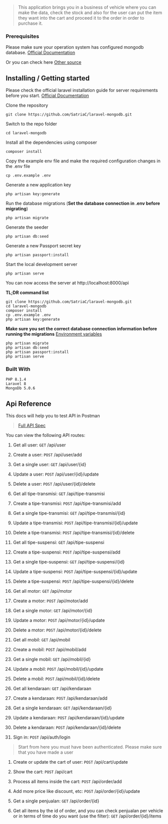 
> This application brings you in a business of vehicle where you can make the data, check the stock and also for the user can put the item they want into the cart and proceed it to the order in order to purchase it.

### Prerequisites
Please make sure your operation system has configured mongodb database. [Official Documentation](https://www.mongodb.com/docs/manual/administration/install-community/)

Or you can check here
[Other source](https://appdividend.com/2022/06/24/laravel-mongodb-crud/)


## Installing / Getting started

Please check the official laravel installation guide for server requirements before you start. [Official Documentation](https://laravel.com/docs/5.4/installation#installation)

Clone the repository

    git clone https://github.com/SatriaC/laravel-mongodb.git

Switch to the repo folder

    cd laravel-mongodb

Install all the dependencies using composer

    composer install

Copy the example env file and make the required configuration changes in the .env file

    cp .env.example .env

Generate a new application key

    php artisan key:generate

Run the database migrations (**Set the database connection in .env before migrating**)

    php artisan migrate

Generate the seeder

    php artisan db:seed

Generate a new Passport secret key

    php artisan passport:install

Start the local development server

    php artisan serve

You can now access the server at http://localhost:8000/api

**TL;DR command list**

    git clone https://github.com/SatriaC/laravel-mongodb.git
    cd laravel-mongodb
    composer install
    cp .env.example .env
    php artisan key:generate
    
**Make sure you set the correct database connection information before running the migrations** [Environment variables](#environment-variables)

    php artisan migrate
    php artisan db:seed
    php artisan passport:install
    php artisan serve

### Built With
    PHP 8.1.4
    Laravel 8
    MongoDb 5.0.6

## Api Reference

This docs will help you to test API in Postman
> [Full API Spec](https://github.com/SatriaC/laravel-mongodb.git/tree/main/postman)

You can view the following API routes:

1. Get all user: `GET` /api/user
1. Create a user: `POST` /api/user/add
1. Get a single user: `GET` /api/user/{id}
1. Update a user: `POST` /api/user/{id}/update
1. Delete a user: `POST` /api/user/{id}/delete

1. Get all tipe-transmisi: `GET` /api/tipe-transmisi
1. Create a tipe-transmisi: `POST` /api/tipe-transmisi/add
1. Get a single tipe-transmisi: `GET` /api/tipe-transmisi/{id}
1. Update a tipe-transmisi: `POST` /api/tipe-transmisi/{id}/update
1. Delete a tipe-transmisi: `POST` /api/tipe-transmisi/{id}/delete

1. Get all tipe-suspensi: `GET` /api/tipe-suspensi
1. Create a tipe-suspensi: `POST` /api/tipe-suspensi/add
1. Get a single tipe-suspensi: `GET` /api/tipe-suspensi/{id}
1. Update a tipe-suspensi: `POST` /api/tipe-suspensi/{id}/update
1. Delete a tipe-suspensi: `POST` /api/tipe-suspensi/{id}/delete

1. Get all motor: `GET` /api/motor
1. Create a motor: `POST` /api/motor/add
1. Get a single motor: `GET` /api/motor/{id}
1. Update a motor: `POST` /api/motor/{id}/update
1. Delete a motor: `POST` /api/motor/{id}/delete

1. Get all mobil: `GET` /api/mobil
1. Create a mobil: `POST` /api/mobil/add
1. Get a single mobil: `GET` /api/mobil/{id}
1. Update a mobil: `POST` /api/mobil/{id}/update
1. Delete a mobil: `POST` /api/mobil/{id}/delete

1. Get all kendaraan: `GET` /api/kendaraan
1. Create a kendaraan: `POST` /api/kendaraan/add
1. Get a single kendaraan: `GET` /api/kendaraan/{id}
1. Update a kendaraan: `POST` /api/kendaraan/{id}/update
1. Delete a kendaraan: `POST` /api/kendaraan/{id}/delete

1. Sign in: `POST` /api/auth/login

> Start from here you must have been authenticated. Please make sure that you have made a user

1. Create or update the cart of user: `POST` /api/cart/update
1. Show the cart: `POST` /api/cart

1. Process all items inside the cart: `POST` /api/order/add 
1. Add more price like discount, etc: `POST` /api/order/{id}/update 
1. Get a single penjualan: `GET` /api/order/{id}
1. Get all items by the id of order, and you can check penjualan per vehicle or in terms of time do you want (use the filter): `GET` /api/order/{id}/items
